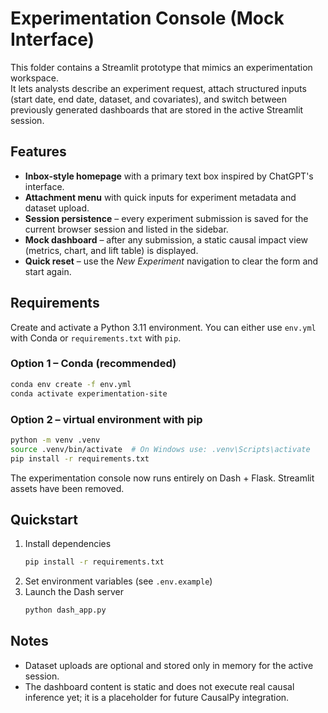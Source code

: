 # Experimentation Console (Mock Interface)

This folder contains a Streamlit prototype that mimics an experimentation workspace.  
It lets analysts describe an experiment request, attach structured inputs (start date, end date, dataset, and covariates), and switch between previously generated dashboards that are stored in the active Streamlit session.

## Features

- **Inbox-style homepage** with a primary text box inspired by ChatGPT's interface.
- **Attachment menu** with quick inputs for experiment metadata and dataset upload.
- **Session persistence** – every experiment submission is saved for the current browser session and listed in the sidebar.
- **Mock dashboard** – after any submission, a static causal impact view (metrics, chart, and lift table) is displayed.
- **Quick reset** – use the _New Experiment_ navigation to clear the form and start again.

## Requirements

Create and activate a Python 3.11 environment. You can either use `env.yml` with Conda or `requirements.txt` with `pip`.

### Option 1 – Conda (recommended)

```bash
conda env create -f env.yml
conda activate experimentation-site
```

### Option 2 – virtual environment with pip

```bash
python -m venv .venv
source .venv/bin/activate  # On Windows use: .venv\Scripts\activate
pip install -r requirements.txt
```

The experimentation console now runs entirely on Dash + Flask. Streamlit assets have been removed.

## Quickstart

1. Install dependencies
    ```bash
    pip install -r requirements.txt
    ```
2. Set environment variables (see `.env.example`)
3. Launch the Dash server
    ```bash
    python dash_app.py
    ```

## Notes

- Dataset uploads are optional and stored only in memory for the active session.
- The dashboard content is static and does not execute real causal inference yet; it is a placeholder for future CausalPy integration.
